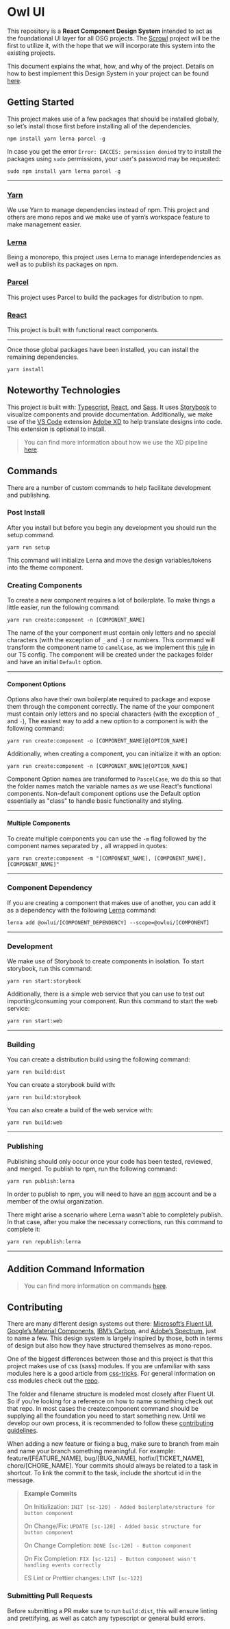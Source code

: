 # Owl UI

This repository is a **React Component Design System** intended to act as the foundational UI layer for all OSG projects. The [Scrowl](https://github.com/EEBOS/SCROWL) project will be the first to utilize it, with the hope that we will incorporate this system into the existing projects.

This document explains the what, how, and why of the project. Details on how to best implement this Design System in your project can be found [here](./packages/components/README.md).

## Getting Started

This project makes use of a few packages that should be installed globally, so let’s install those first before installing all of the dependencies.

`npm install yarn lerna parcel -g`

In case you get the error `Error: EACCES: permission denied` try to install the packages using `sudo` permissions, your user's password may be requested:

`sudo npm install yarn lerna parcel -g`

---

### [Yarn](https://yarnpkg.com/)

We use Yarn to manage dependencies instead of npm. This project and others are mono repos and we make use of yarn’s workspace feature to make management easier.

### [Lerna](https://lerna.js.org/)

Being a monorepo, this project uses Lerna to manage interdependencies as well as to publish its packages on npm.

### [Parcel](https://parceljs.org/)

This project uses Parcel to build the packages for distribution to npm.

### [React](https://reactjs.org/)

This project is built with functional react components.

---

Once those global packages have been installed, you can install the remaining dependencies.

`yarn install`

## Noteworthy Technologies

This project is built with: [Typescript](https://www.typescriptlang.org/), [React](https://reactjs.org/), and [Sass](https://sass-lang.com/). It uses [Storybook](https://storybook.js.org/) to visualize components and provide documentation. Additionally, we make use of the [VS Code](https://code.visualstudio.com/) extension [Adobe XD](https://marketplace.visualstudio.com/items?itemName=Adobe.xd) to help translate designs into code. This extension is optional to install.

> You can find more information about how we use the XD pipeline [here](./design/README.md).

## Commands

There are a number of custom commands to help facilitate development and publishing.

### Post Install

After you install but before you begin any development you should run the setup command.

`yarn run setup`

This command will initialize Lerna and move the design variables/tokens into the theme component.

### Creating Components

To create a new component requires a lot of boilerplate. To make things a little easier, run the following command:

`yarn run create:component -n [COMPONENT_NAME]`

The name of the your component must contain only letters and no special characters (with the exception of `_` and `-`) or numbers. This command will transform the component name to `camelCase`, as we implement this [rule](https://www.typescriptlang.org/tsconfig#forceConsistentCasingInFileNames) in our TS config. The component will be created under the packages folder and have an initial `Default` option.

---

#### Component Options

Options also have their own boilerplate required to package and expose them through the component correctly. The name of the your component must contain only letters and no special characters (with the exception of `_` and `-`), The easiest way to add a new option to a component is with the following command:

`yarn run create:component -o [COMPONENT_NAME]@[OPTION_NAME]`

Additionally, when creating a component, you can initialize it with an option:

`yarn run create:component -n [COMPONENT_NAME]@[OPTION_NAME]`

Component Option names are transformed to `PascelCase`, we do this so that the folder names match the variable names as we use React's functional components. Non-default component options use the Default option essentially as "class" to handle basic functionality and styling.

---

#### Multiple Components

To create multiple components you can use the `-m` flag followed by the component names separated by `,` all wrapped in quotes:

`yarn run create:component -m "[COMPONENT_NAME], [COMPONENT_NAME], [COMPONENT_NAME]"`

---

### Component Dependency

If you are creating a component that makes use of another, you can add it as a dependency with the following [Lerna](https://github.com/lerna/lerna/tree/main/commands/add) command:

`lerna add @owlui/[COMPONENT_DEPENDENCY] --scope=@owlui/[COMPONENT]`

---

### Development

We make use of Storybook to create components in isolation. To start storybook, run this command:

`yarn run start:storybook`

Additionally, there is a simple web service that you can use to test out importing/consuming your component. Run this command to start the web service:

`yarn run start:web`

---

### Building

You can create a distribution build using the following command:

`yarn run build:dist`

You can create a storybook build with:

`yarn run build:storybook`

You can also create a build of the web service with:

`yarn run build:web`

---

### Publishing

Publishing should only occur once your code has been tested, reviewed, and merged. To publish to npm, run the following command:

`yarn run publish:lerna`

In order to publish to npm, you will need to have an [npm](https://www.npmjs.com/) account and be a member of the owlui organization.

There might arise a scenario where Lerna wasn’t able to completely publish. In that case, after you make the necessary corrections, run this command to complete it:

`yarn run republish:lerna`

---

## Addition Command Information

> You can find more information on commands [here](./scripts/README.md).

## Contributing

There are many different design systems out there: [Microsoft’s Fluent UI](https://github.com/microsoft/fluentui), [Google’s Material Components](https://github.com/material-components/material-components-web), [IBM’s Carbon](https://github.com/carbon-design-system/carbon), and [Adobe’s Spectrum](​​https://github.com/adobe/react-spectrum), just to name a few. This design system is largely inspired by those, both in terms of design but also how they have structured themselves as mono-repos.

One of the biggest differences between those and this project is that this project makes use of css (sass) modules. If you are unfamiliar with sass modules here is a good article from [css-tricks](https://css-tricks.com/introducing-sass-modules/). For general information on css modules check out the [repo](https://github.com/css-modules/css-modules).

The folder and filename structure is modeled most closely after Fluent UI. So if you’re looking for a reference on how to name something check out that repo. In most cases the create:component command should be supplying all the foundation you need to start something new. Until we develop our own process, it is recommended to follow these [contributing guidelines](https://github.com/microsoft/fluentui/wiki/Contributing).

When adding a new feature or fixing a bug, make sure to branch from main and name your branch something meaningful. For example: feature/[FEATURE_NAME], bug/[BUG_NAME], hotfix/[TICKET_NAME], chore/[CHORE_NAME]. Your commits should always be related to a task in shortcut. To link the commit to the task, include the shortcut id in the message.

> **Example Commits**
>
> On Initialization: `INIT [sc-120] - Added boilerplate/structure for button component`
>
> On Change/Fix: `UPDATE [sc-120] - Added basic structure for button component`
>
> On Change Completion: `DONE [sc-120] - Button component`
>
> On Fix Completion: `FIX [sc-121] - Button component wasn't handling events correctly`
>
> ES Lint or Prettier changes: `LINT [sc-122]`

### Submitting Pull Requests

Before submitting a PR make sure to run `build:dist`, this will ensure linting and prettifying, as well as catch any typescript or general build errors.
